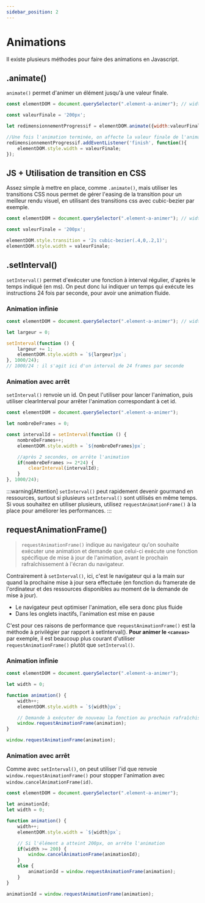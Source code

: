 ```yaml
---
sidebar_position: 2
---
```


# Animations

Il existe plusieurs méthodes pour faire des animations en Javascript.

## .animate()

`animate()` permet d'animer un élément jusqu'à une valeur finale.

```js
const elementDOM = document.querySelector(".element-a-animer"); // width=0px par défaut

const valeurFinale = '200px';

let redimensionnementProgressif = elementDOM.animate({width:valeurFinale},1000);

//Une fois l'animation terminée, on affecte la valeur finale de l'animation pour ne pas retrouver la valeur du début
redimensionnementProgressif.addEventListener('finish', function(){
    elementDOM.style.width = valeurFinale;
});
```

## JS + Utilisation de transition en CSS

Assez simple à mettre en place, comme `.animate()`, mais utiliser les transitions CSS nous permet de gérer l'easing de la transition pour un meilleur rendu visuel, en utilisant des transitions css avec cubic-bezier par exemple.

```js
const elementDOM = document.querySelector(".element-a-animer"); // width=0px par défaut

const valeurFinale = '200px';

elementDOM.style.transition = '2s cubic-bezier(.4,0,.2,1)';
elementDOM.style.width = valeurFinale;
```

## .setInterval()

`setInterval()` permet d'exécuter une fonction à interval régulier, d'après le temps indiqué (en ms).
On peut donc lui indiquer un temps qui exécute les instructions 24 fois par seconde, pour avoir une animation fluide.

### Animation infinie

```js
const elementDOM = document.querySelector(".element-a-animer"); // width=0px par défaut

let largeur = 0;

setInterval(function () {
    largeur += 1;
    elementDOM.style.width = `${largeur}px`;
}, 1000/24);
// 1000/24 : il s'agit ici d'un interval de 24 frames par seconde
```

### Animation avec arrêt

`setInterval()` renvoie un id. On peut l'utiliser pour lancer l'animation, puis utiliser clearInterval pour arrêter l'animation correspondant à cet id.

```js
const elementDOM = document.querySelector(".element-a-animer");

let nombreDeFrames = 0;

const intervalId = setInterval(function () {
    nombreDeFrames++;
    elementDOM.style.width = `${nombreDeFrames}px`;

    //après 2 secondes, on arrête l'animation
    if(nombreDeFrames >= 2*24) {
        clearInterval(intervalId);
    }
}, 1000/24);
```

:::warning[Attention]
    `setInterval()` peut rapidement devenir gourmand en ressources, surtout si plusieurs `setInterval()` sont utilisés en même temps. Si vous souhaitez en utiliser plusieurs, utilisez `requestAnimationFrame()` à la place pour améliorer les performances.
:::

## requestAnimationFrame()

> `requestAnimationFrame()` indique au navigateur qu'on souhaite exécuter une animation et demande que celui-ci exécute une fonction spécifique de mise à jour de l'animation, avant le prochain rafraîchissement à l'écran du navigateur. 

Contrairement à `setInterval()`, ici, c'est le navigateur qui a la main sur quand la prochaine mise à jour sera effectuée (en fonction du framerate de l'ordinateur et des ressources disponibles au moment de la demande de mise à jour).

- Le navigateur peut optimiser l'animation, elle sera donc plus fluide
- Dans les onglets inactifs, l'animation est mise en pause

C'est pour ces raisons de performance que `requestAnimationFrame()` est la méthode à privilégier par rapport à setInterval(). **Pour animer le `<canvas>`** par exemple, il est beaucoup plus courant d'utiliser `requestAnimationFrame()` plutôt que `setInterval()`.

### Animation infinie

```js
const elementDOM = document.querySelector(".element-a-animer");

let width = 0;

function animation() {
    width++;
    elementDOM.style.width = `${width}px`;

    // Demande à exécuter de nouveau la fonction au prochain rafraîchissement de l'écran
    window.requestAnimationFrame(animation);
}

window.requestAnimationFrame(animation);
```

### Animation avec arrêt

Comme avec `setInterval()`, on peut utiliser l'id que renvoie `window.requestAnimationFrame()` pour stopper l'animation avec `window.cancelAnimationFrame(id)`.

```js
const elementDOM = document.querySelector(".element-a-animer");

let animationId;
let width = 0;

function animation() {
    width++;
    elementDOM.style.width = `${width}px`;

    // Si l'élément a atteint 200px, on arrête l'animation
    if(width >= 200) {
        window.cancelAnimationFrame(animationId);
    }
    else {
        animationId = window.requestAnimationFrame(animation);
    }
}

animationId = window.requestAnimationFrame(animation);
```